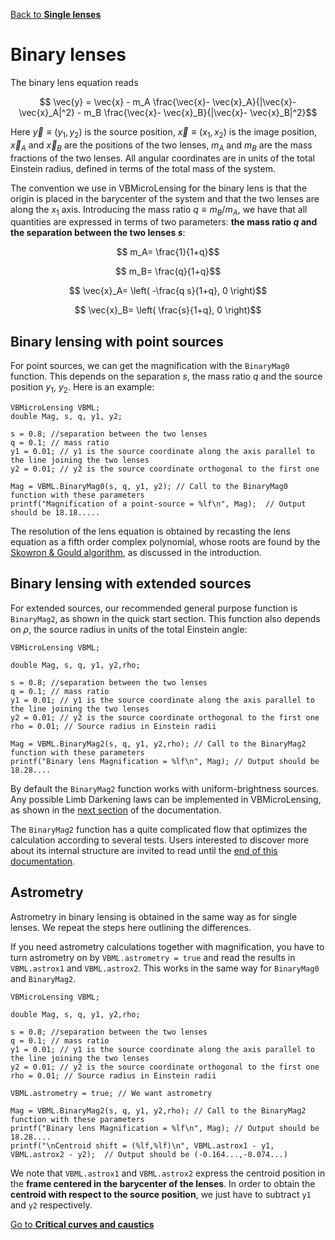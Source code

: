 [Back to **Single lenses**](SingleLenses.md)


# Binary lenses

The binary lens equation reads

$$ \vec{y} = \vec{x} - m_A \frac{\vec{x}- \vec{x}_A}{|\vec{x}- \vec{x}_A|^2} - m_B \frac{\vec{x}- \vec{x}_B}{|\vec{x}- \vec{x}_B|^2}$$

Here $\vec{y}\equiv (y_1,y_2)$ is the source position, $\vec{x}\equiv (x_1,x_2)$ is the image position, $\vec{x}_A$ and $\vec{x}_B$ are the positions of the two lenses, $m_A$ and $m_B$ are the mass fractions of the two lenses. All angular coordinates are in units of the total Einstein radius, defined in terms of the total mass of the system.

The convention we use in VBMicroLensing for the binary lens is that the origin is placed in the barycenter of the system and that the two lenses are along the $x_1$ axis. Introducing the mass ratio $q\equiv m_B/m_A$, we have that all quantities are expressed in terms of two parameters: **the mass ratio $q$ and the separation between the two lenses $s$**:

$$ m_A= \frac{1}{1+q}$$

$$ m_B= \frac{q}{1+q}$$

$$ \vec{x}_A= \left( -\frac{q s}{1+q}, 0 \right)$$

$$ \vec{x}_B= \left( \frac{s}{1+q}, 0 \right)$$

## Binary lensing with point sources

For point sources, we can get the magnification with the `BinaryMag0` function. This depends on the separation $s$, the mass ratio $q$ and the source position $y_1$, $y_2$. Here is an example:

```
VBMicroLensing VBML;
double Mag, s, q, y1, y2;

s = 0.8; //separation between the two lenses
q = 0.1; // mass ratio
y1 = 0.01; // y1 is the source coordinate along the axis parallel to the line joining the two lenses 
y2 = 0.01; // y2 is the source coordinate orthogonal to the first one

Mag = VBML.BinaryMag0(s, q, y1, y2); // Call to the BinaryMag0 function with these parameters
printf("Magnification of a point-source = %lf\n", Mag);  // Output should be 18.18.....
```

The resolution of the lens equation is obtained by recasting the lens equation as a fifth order complex polynomial, whose roots are found by the [Skowron & Gould algorithm](http://www.astrouw.edu.pl/~jskowron/cmplx_roots_sg/), as discussed in the introduction.

## Binary lensing with extended sources

For extended sources, our recommended general purpose function is `BinaryMag2`, as shown in the quick start section. This function also depends on $\rho$, the source radius in units of the total Einstein angle:

```
VBMicroLensing VBML;

double Mag, s, q, y1, y2,rho;

s = 0.8; //separation between the two lenses
q = 0.1; // mass ratio
y1 = 0.01; // y1 is the source coordinate along the axis parallel to the line joining the two lenses 
y2 = 0.01; // y2 is the source coordinate orthogonal to the first one
rho = 0.01; // Source radius in Einstein radii

Mag = VBML.BinaryMag2(s, q, y1, y2,rho); // Call to the BinaryMag2 function with these parameters
printf("Binary lens Magnification = %lf\n", Mag); // Output should be 18.28....
```

By default the `BinaryMag2` function works with uniform-brightness sources. Any possible Limb Darkening laws can be implemented in VBMicroLensing, as shown in the [next section](LimbDarkening.md) of the documentation.

The `BinaryMag2` function has a quite complicated flow that optimizes the calculation according to several tests. Users interested to discover more about its internal structure are invited to read until the [end of this documentation](AdvancedControl.md).

## Astrometry

Astrometry in binary lensing is obtained in the same way as for single lenses. We repeat the steps here outlining the differences.

If you need astrometry calculations together with magnification, you have to turn astrometry on by ```VBML.astrometry = true``` and read the results in ```VBML.astrox1``` and ```VBML.astrox2```. This works in the same way for ```BinaryMag0``` and ```BinaryMag2```.

```
VBMicroLensing VBML;

double Mag, s, q, y1, y2,rho;

s = 0.8; //separation between the two lenses
q = 0.1; // mass ratio
y1 = 0.01; // y1 is the source coordinate along the axis parallel to the line joining the two lenses 
y2 = 0.01; // y2 is the source coordinate orthogonal to the first one
rho = 0.01; // Source radius in Einstein radii

VBML.astrometry = true; // We want astrometry

Mag = VBML.BinaryMag2(s, q, y1, y2,rho); // Call to the BinaryMag2 function with these parameters
printf("Binary lens Magnification = %lf\n", Mag); // Output should be 18.28....
printf("\nCentroid shift = (%lf,%lf)\n", VBML.astrox1 - y1, VBML.astrox2 - y2);  // Output should be (-0.164...,-0.074...)
```

We note that ```VBML.astrox1``` and ```VBML.astrox2``` express the centroid position in the **frame centered in the barycenter of the lenses**. In order to obtain the **centroid with respect to the source position**, we just have to subtract `y1` and `y2` respectively.

[Go to **Critical curves and caustics**](CriticalCurvesAndCaustics.md)
